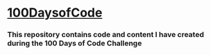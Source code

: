 # [100DaysofCode](https://github.com/ChaitanyaVankadaru/100DaysofCode/)
### This repository contains code and content I have created during the 100 Days of Code Challenge
